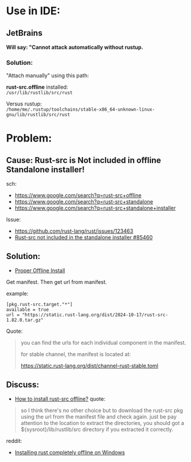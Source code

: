 # Use in IDE:
## JetBrains
**Will say: "Cannot attack automatically without rustup.**

### Solution:
"Attach manually" using this path:

**rust-src.offline** installed:  
`/usr/lib/rustlib/src/rust`

Versus rustup:  
`/home/me/.rustup/toolchains/stable-x86_64-unknown-linux-gnu/lib/rustlib/src/rust`

# Problem:
## Cause: Rust-src is Not included in offline Standalone installer!
sch:
- https://www.google.com/search?q=rust-src+offline
- https://www.google.com/search?q=rust-src+standalone
- https://www.google.com/search?q=rust-src+standalone+installer

Issue:
- https://github.com/rust-lang/rust/issues/123463
- [Rust-src not included in the standalone installer #85460
](https://github.com/rust-lang/rust/issues/85460)

## Solution:
- [Proper Offline Install](https://users.rust-lang.org/t/proper-offline-install/116256/3)

Get manifest. Then get url from manifest.

example:
```
[pkg.rust-src.target."*"]
available = true
url = "https://static.rust-lang.org/dist/2024-10-17/rust-src-1.82.0.tar.gz"
```

Quote:
>you can find the urls for each individual component in the manifest.
>
>for stable channel, the manifest is located at:
>
>https://static.rust-lang.org/dist/channel-rust-stable.toml

## Discuss:
- [How to install rust-src offline?](https://users.rust-lang.org/t/how-to-install-rust-src-offline/99364)
quote:
>so I think there's no other choice but to download the rust-src pkg using the url from the manifest file and check again. just be pay attention to the location to extract the directories, you should got a ${sysroot}/lib/rustlib/src directory if you extracted it correctly.

reddit:
- [Installing rust completely offline on Windows](https://www.reddit.com/r/rust/comments/1dge9wt/installing_rust_completely_offline_on_windows/)
